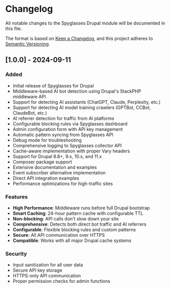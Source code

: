 # Changelog

All notable changes to the Spyglasses Drupal module will be documented in this file.

The format is based on [Keep a Changelog](https://keepachangelog.com/en/1.0.0/),
and this project adheres to [Semantic Versioning](https://semver.org/spec/v2.0.0.html).

## [1.0.0] - 2024-09-11

### Added
- Initial release of Spyglasses for Drupal
- Middleware-based AI bot detection using Drupal's StackPHP middleware API
- Support for detecting AI assistants (ChatGPT, Claude, Perplexity, etc.)
- Support for detecting AI model training crawlers (GPTBot, CCBot, ClaudeBot, etc.)
- AI referrer detection for traffic from AI platforms
- Configurable blocking rules via Spyglasses dashboard
- Admin configuration form with API key management
- Automatic pattern syncing from Spyglasses API
- Debug mode for troubleshooting
- Comprehensive logging to Spyglasses collector API
- Cache-aware implementation with proper Vary headers
- Support for Drupal 8.8+, 9.x, 10.x, and 11.x
- Composer package support
- Extensive documentation and examples
- Event subscriber alternative implementation
- Direct API integration examples
- Performance optimizations for high-traffic sites

### Features
- **High Performance**: Middleware runs before full Drupal bootstrap
- **Smart Caching**: 24-hour pattern cache with configurable TTL
- **Non-blocking**: API calls don't slow down your site
- **Comprehensive**: Detects both direct bot traffic and AI referrers
- **Configurable**: Flexible blocking rules and custom patterns
- **Secure**: All API communication over HTTPS
- **Compatible**: Works with all major Drupal cache systems

### Security
- Input sanitization for all user data
- Secure API key storage
- HTTPS-only API communication
- Proper permission checks for admin functions
